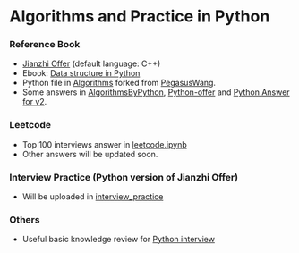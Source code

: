# Algorithms and Practice in Python

### Reference Book
+ [Jianzhi Offer](剑指offer_第二版.pdf) (default language: C++)
+ Ebook: [Data structure in Python](https://python-data-structures-and-algorithms.readthedocs.io/zh/latest/)
+ Python file in [Algorithms](./algorithms) forked from [PegasusWang](https://github.com/PegasusWang/python_data_structures_and_algorithms).
+ Some answers in [AlgorithmsByPython](https://github.com/Jack-Lee-Hiter/AlgorithmsByPython), [Python-offer](https://github.com/JushuangQiao/Python-Offer) and [Python Answer for v2](https://www.cnblogs.com/yanmk/p/9130681.html).

### Leetcode
+ Top 100 interviews answer in [leetcode.ipynb](./leetcode/leetcode.ipynb)
+ Other answers will be updated soon.

### Interview Practice (Python version of Jianzhi Offer)
+ Will be uploaded in [interview_practice](./interview_practice/) 

### Others
+ Useful basic knowledge review for [Python interview](https://github.com/taizilongxu/interview_python)

